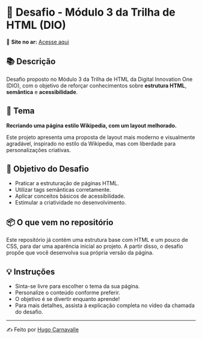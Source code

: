 # 🚀 Desafio - Módulo 3 da Trilha de HTML (DIO)

🔗 **Site no ar:** [Acesse aqui](https://hugocarnavalledev.github.io/desafio-dio-html-3/)

## 📚 Descrição
Desafio proposto no Módulo 3 da Trilha de HTML da Digital Innovation One (DIO), com o objetivo de reforçar conhecimentos sobre **estrutura HTML**, **semântica** e **acessibilidade**.

## 📝 Tema
**Recriando uma página estilo Wikipedia, com um layout melhorado.**

Este projeto apresenta uma proposta de layout mais moderno e visualmente agradável, inspirado no estilo da Wikipedia, mas com liberdade para personalizações criativas.

## 🎯 Objetivo do Desafio
- Praticar a estruturação de páginas HTML.
- Utilizar tags semânticas corretamente.
- Aplicar conceitos básicos de acessibilidade.
- Estimular a criatividade no desenvolvimento.

## 📦 O que vem no repositório
Este repositório já contém uma estrutura base com HTML e um pouco de CSS, para dar uma aparência inicial ao projeto. A partir disso, o desafio propõe que você desenvolva sua própria versão da página.

## 💡 Instruções
- Sinta-se livre para escolher o tema da sua página.
- Personalize o conteúdo conforme preferir.
- O objetivo é se divertir enquanto aprende!
- Para mais detalhes, assista à explicação completa no vídeo da chamada do desafio.

---

✍️ Feito por [Hugo Carnavalle](https://github.com/hugocarnavalledev)
